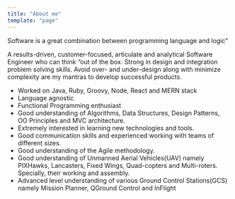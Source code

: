 ```yaml
---
title: "About me"
template: "page"
---
```


Software is a great combination between programming language and logic"

A results-driven, customer-focused, articulate and analytical Software Engineer who can think “out of the box. Strong in design and integration problem solving skills. Avoid over- and under-design along with minimize complexity are my mantras to develop successful products.

- Worked on Java, Ruby, Groovy, Node, React and MERN stack
- Language agnostic
- Functional Programming enthusiast
- Good understanding of Algorithms, Data Structures, Design Patterns, OO Principles and MVC architecture.
- Extremely interested in learning new technologies and tools.
- Good communication skills and experienced working with teams of different sizes.
- Good understanding of the Agile methodology.
- Good understanding of Unmanned Aerial Vehicles(UAV) namely PIXHawks, Lancasters, Fixed Wings, Quad-copters and Multi-roters. Specially, their working and assembly.
- Advanced level understanding of various Ground Control Stations(GCS) namely Mission Planner, QGround Control and InFlight
